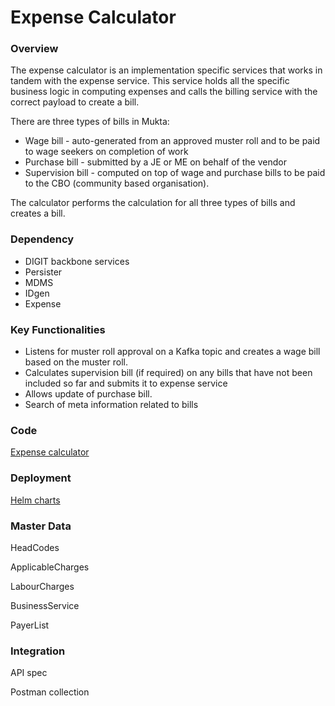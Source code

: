 # Expense Calculator

### Overview

The expense calculator is an implementation specific services that works in tandem with the expense service. This service holds all the specific business logic in computing expenses and calls the billing service with the correct payload to create a bill.

There are three types of bills in Mukta:

* Wage bill - auto-generated from an approved muster roll and to be paid to wage seekers on completion of work
* Purchase bill - submitted by a JE or ME on behalf of the vendor
* Supervision bill - computed on top of wage and purchase bills to be paid to the CBO (community based organisation).&#x20;

The calculator performs the calculation for all three types of bills and creates a bill.&#x20;

### Dependency

* DIGIT backbone services
* Persister
* MDMS
* IDgen
* Expense

### Key Functionalities

* Listens for muster roll approval on a Kafka topic and creates a wage bill based on the muster roll.
* Calculates supervision bill (if required) on any bills that have not been included so far and submits it to expense service
* Allows update of purchase bill.
* Search of meta information related to bills

### Code

[Expense calculator](https://github.com/egovernments/DIGIT-Works/tree/master/backend/expense-calculator)

### Deployment

[Helm charts](https://github.com/egovernments/DIGIT-DevOps/tree/digit-works/deploy-as-code/helm/charts/digit-works/backend/expense-calculator)

### Master Data&#x20;

HeadCodes

ApplicableCharges

LabourCharges

BusinessService

PayerList

### Integration

API spec

Postman collection
